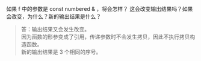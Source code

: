 如果 f 中的参数是 const numbered & ，将会怎样？
这会改变输出结果吗？如果会改变，为什么？新的输出结果是什么？

> 答：输出结果又会发生改变。  
> 因为函数的形参变成了引用，传递参数时不会发生拷贝，因此不执行拷贝构造函数。  
> 新的输出结果是 3 个相同的序号。
